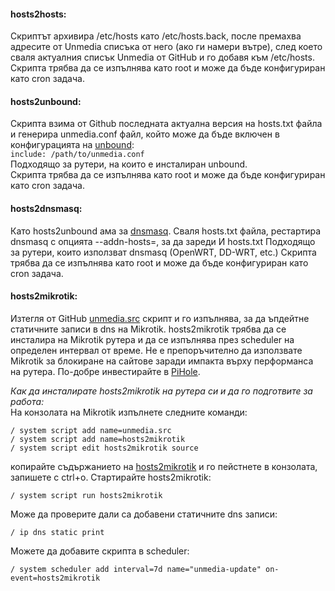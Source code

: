 #### hosts2hosts:   
Скриптът архивира /etc/hosts като /etc/hosts.back, после премахва адресите от Unmedia
списъка от него (ако ги намери вътре), след което сваля актуалния списък Unmedia от
GitHub и го добавя към /etc/hosts. 
Скрипта трябва да се изпълнява като root и може да бъде конфигуриран като cron задача.

#### hosts2unbound:   
Скрипта взима от Github последната актуална версия на hosts.txt файла и генерира unmedia.conf
файл, който може да бъде включен в конфигурацията на [unbound](https://unbound.net/):   
`include: /path/to/unmedia.conf`   
Подходящо за рутери, на които е инсталиран unbound.   
Скрипта трябва да се изпълнява като root и може да бъде конфигуриран като cron задача.

#### hosts2dnsmasq:   
Като hosts2unbound ама за [dnsmasq](http://www.thekelleys.org.uk/dnsmasq/doc.html).
Сваля hosts.txt файла, рестартира dnsmasq с опцията --addn-hosts=, за да зареди И hosts.txt
Подходящо за рутери, които използват dnsmasq (OpenWRT, DD-WRT, etc.)
Скрипта трябва да се изпълнява като root и може да бъде конфигуриран като cron задача.

#### hosts2mikrotik:
Изтегля от GitHub [unmedia.src](https://github.com/yradunchev/unmedia/blob/master/mikrotik/unmedia.src)
скрипт и го изпълнява, за да ъпдейтне статичните записи в dns на
Mikrotik. hosts2mikrotik трябва да се инсталира на Mikrotik рутера и да се
изпълнява през scheduler на определен интервал от време. Не е препоръчително да
използвате Mikrotik за блокиране на сайтове заради импакта върху перформанса на
рутера. По-добре инвестирайте в [PiHole](https://pi-hole.net/).   

_Как да инсталирате hosts2mikrotik на рутера си и да го подготвите за работа:_   
На конзолата на Mikrotik изпълнете следните команди:
```
/ system script add name=unmedia.src
/ system script add name=hosts2mikrotik
/ system script edit hosts2mikrotik source
```
копирайте съдържанието на [hosts2mikrotik](https://github.com/yradunchev/unmedia/blob/master/helpers/hosts2mikrotik.scr)
и го пейстнете в конзолата, запишете с ctrl+o. Стартирайте hosts2mikrotik:
```
/ system script run hosts2mikrotik
```
Може да проверите дали са добавени статичните dns записи:
```
/ ip dns static print
```
Можете да добавите скрипта в scheduler:
```
/ system scheduler add interval=7d name="unmedia-update" on-event=hosts2mikrotik
```

